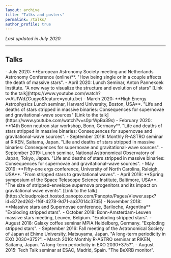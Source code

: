 ```yaml
---
layout: archive
title: "Talks and posters"
permalink: /talks/
author_profile: true
---
```


*Last updated in July 2020.*

******

<h2>Talks</h2>
- July 2020: **European Astronomy Society meeting and Netherlands Astronomy Conference (online)**. "How being single or in a couple affects the death of massive stars".
- April 2020:  Lunch Seminar, Anton Pannekoek Institute. "A new way to visualize the structure 
and evolution of stars" [Link to the talk](https://www.youtube.com/watch?v=AUfWdZGugyo&feature=youtu.be)
- March 2020: **High Energy Astrophysics Lunch seminar, Harvard University, Boston, USA**. "Life and deaths of stars stripped in massive binaries:
Consequences for supernovae and gravitational-wave sources" [Link to the talk](https://www.youtube.com/watch?v=s0prWpBa39s)
- February 2020: **14th Bonn neutron star workshop, Bonn, Germany**. "Life and deaths of stars stripped in massive binaries:
Consequences for supernovae and gravitational-wave sources".
- September 2019: Monthly R-ASTRO seminar at RIKEN, Saitama, Japan. "Life and deaths of stars stripped in massive binaries:
Consequences for supernovae and gravitational-wave sources".
- September 2019: Lunch seminar, National Astronomical Observatory of Japan, Tokyo,
Japan. "Life and deaths of stars stripped in massive binaries:
Consequences for supernovae and gravitational-wave sources".
- May 2019: **Fifty-one ergs conference, University of North Carolina, Raleigh,
USA**. "From stripped stars to gravitational waves".
- April 2019: **Spring symposium of the Space Telescope Science Institute, Baltimore, USA**. "The size of stripped-envelope supernova
 progenitors and its impact on gravitational wave events". [Link to the talk](https://cloudproject.hosted.panopto.com/Panopto/Pages/Viewer.aspx?id=872ed262-1f6f-4278-9d71-aa37014c37d5)
- November 2018: **Massive stars and Supernovae conference, Bariloche, Argentina**
"Exploding stripped stars".
- October 2018: Bonn-Amsterdam-Leuven massive stars meeting, Leuven, Belgium.
"Exploding stripped stars".
- August 2018: Galaxy coffee seminar MPIA Heidelberg, Germany. "Exploding
stripped stars".
- September 2016: Fall meeting of the Astronomical Society of Japan at Ehime University, Matsuyama, Japan. "A long-term periodicity in EXO
2030+375?".
- March 2016: Monthly R-ASTRO seminar at RIKEN, Saitama, Japan. "A
long-term periodicity in EXO 2030+375?".
- August 2015: Tech Talk seminar at ESAC, Madrid, Spain. "The BeXRB
monitor".